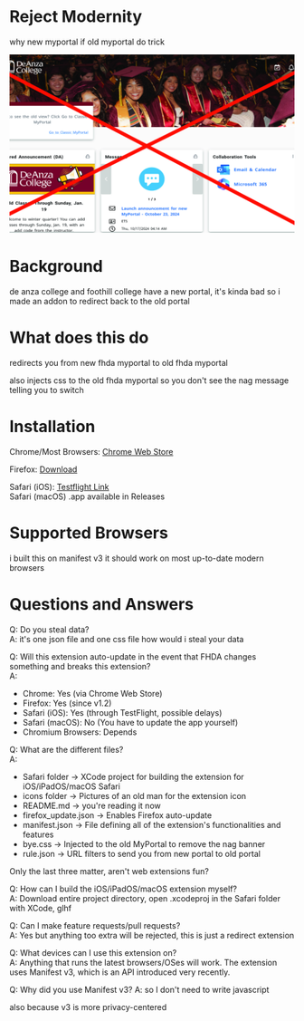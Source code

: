 # Reject Modernity
why new myportal if old myportal do trick

<img src="/assets/no.jpg" max-height="360"/>

# Background
de anza college and foothill college have a new portal, it's kinda bad so i made an addon to redirect back to the old portal

# What does this do
redirects you from new fhda myportal to old fhda myportal

also injects css to the old fhda myportal so you don't see the nag message telling you to switch

# Installation
Chrome/Most Browsers: [Chrome Web Store](https://chromewebstore.google.com/detail/reject-modernity-fhda-myp/dncldecedaaiofbaepaocnadgfmmacnl)

Firefox: [Download](https://github.com/RyanCheddar/fhda-old-myportal-redirect/releases/download/yay/firefox.xpi)

Safari (iOS): [Testflight Link](https://testflight.apple.com/join/rQJw3qjX)  
Safari (macOS) .app available in Releases

# Supported Browsers
i built this on manifest v3 it should work on most up-to-date modern browsers

# Questions and Answers
Q: Do you steal data?  
A: it's one json file and one css file how would i steal your data

Q: Will this extension auto-update in the event that FHDA changes something and breaks this extension?  
A:
- Chrome: Yes (via Chrome Web Store)
- Firefox: Yes (since v1.2)
- Safari (iOS): Yes (through TestFlight, possible delays)
- Safari (macOS): No (You have to update the app yourself)
- Chromium Browsers: Depends

Q: What are the different files?  
A:
- Safari folder -> XCode project for building the extension for iOS/iPadOS/macOS Safari
- icons folder -> Pictures of an old man for the extension icon
- README.md -> you're reading it now
- firefox_update.json -> Enables Firefox auto-update
- manifest.json -> File defining all of the extension's functionalities and features
- bye.css -> Injected to the old MyPortal to remove the nag banner
- rule.json -> URL filters to send you from new portal to old portal

Only the last three matter, aren't web extensions fun?

Q: How can I build the iOS/iPadOS/macOS extension myself?  
A: Download entire project directory, open .xcodeproj in the Safari folder with XCode, glhf

Q: Can I make feature requests/pull requests?  
A: Yes but anything too extra will be rejected, this is just a redirect extension

Q: What devices can I use this extension on?  
A: Anything that runs the latest browsers/OSes will work. The extension uses Manifest v3, which is an API introduced very recently. 

Q: Why did you use Manifest v3?
A: so I don't need to write javascript

also because v3 is more privacy-centered

